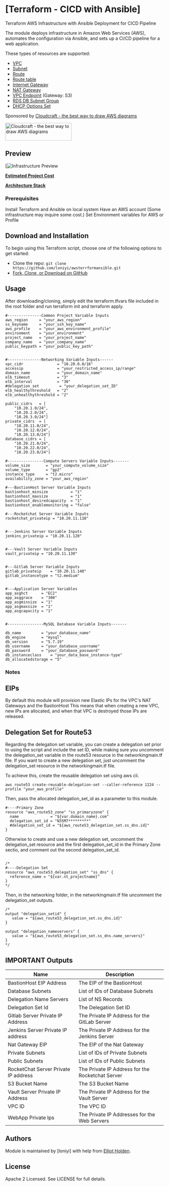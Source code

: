 # [Terraform - CICD with Ansible]

Terraform AWS Infrastructure with Ansible Deployment for CICD Pipeline

The module deploys infrastructure in Amazon Web Services (AWS), automates the configuration via Ansible, and sets up a CI/CD pipeline for a web application.

These types of resources are supported:

* [VPC](https://www.terraform.io/docs/providers/aws/r/vpc.html)
* [Subnet](https://www.terraform.io/docs/providers/aws/r/subnet.html)
* [Route](https://www.terraform.io/docs/providers/aws/r/route.html)
* [Route table](https://www.terraform.io/docs/providers/aws/r/route_table.html)
* [Internet Gateway](https://www.terraform.io/docs/providers/aws/r/internet_gateway.html)
* [NAT Gateway](https://www.terraform.io/docs/providers/aws/r/nat_gateway.html)
* [VPC Endpoint](https://www.terraform.io/docs/providers/aws/r/vpc_endpoint.html) (Gateway: S3)
* [RDS DB Subnet Group](https://www.terraform.io/docs/providers/aws/r/db_subnet_group.html)
* [DHCP Options Set](https://www.terraform.io/docs/providers/aws/r/vpc_dhcp_options.html)

Sponsored by [Cloudcraft - the best way to draw AWS diagrams](https://cloudcraft.co/?utm_source=terraform-aws-vpc)

<a href="https://cloudcraft.co/?utm_source=terraform-aws-vpc" target="_blank"><img src="https://raw.githubusercontent.com/antonbabenko/modules.tf-lambda/master/misc/cloudcraft-logo.png" alt="Cloudcraft - the best way to draw AWS diagrams" width="211" height="56" /></a>

## Preview

[![Infrastructure Preview](https://cloudcraft.co/view/31c5be3e-4c1e-4df5-926c-ac7606801fd3?key=4LFRfV9HkOVlSJQ2sL29oA&interactive=true&embed=true)

**[Estimated Project Cost](https://ibb.co/SJ8gFff)**

**[Architecture Stack](https://ibb.co/Bc02gVT)**

### Prerequisites

Install Terraform and Ansible on local system
Have an AWS account (Some infrastructure may inquire some cost.)
Set Environment variables for AWS or Profile


## Download and Installation

To begin using this Terraform script, choose one of the following options to get started:
* Clone the repo: `git clone https://github.com/loniyi/awsterrformansible.git`
* [Fork, Clone, or Download on GitHub](https://github.com/loniyi/awsterrformansible.git)



## Usage

After downloading/cloning, simply edit the terraform.tfvars file included  in the root folder and run terraform init and terraform apply.

```hcl
#---------------Common Project Variable Inputs
aws_region     = "your_aws_region"
ss_keyname     = "your_ssh_key_name"
aws_profile    = "your_aws_environment_profile"
environment    = "your_environment"
project_name   = "your_project_name"
company_name   = "your_company_name"
public_keypath = "your_public_key_path"


#---------------Networking Variable Inputs------
vpc_cidr               = "10.20.0.0/16"
accessip               = "your_restricted_access_ip/range"
domain_name            = "your_domain_name"
elb_timeout            = "3"
elb_interval           = "30"
#delegation_set         = "your_delegation_set_ID"
elb_healthythreshold   = "2"
elb_unhealthythreshold = "2"

public_cidrs   = [
    "10.20.1.0/24",
    "10.20.2.0/24",
    "10.20.3.0/24"]
private_cidrs  = [
    "10.20.11.0/24",
    "10.20.12.0/24",
    "10.20.13.0/24"]
database_cidrs = [
    "10.20.21.0/24",
    "10.20.22.0/24",
    "10.20.23.0/24"]

#----------------Compute Servers Variable Inputs-------
volume_size       = "your_compute_volume_size"
volume_type       = "gp2"
instance_type     = "t2.micro"
availability_zone = "your_aws_region"

#---BastionHost Server Variable Inputs
bastionhost_minsize          = "1"
bastionhost_maxsize          = "1"
bastionhost_desiredcapacity  = "1"
bastionhost_enablemonitoring = "false"

#---Rocketchat Server Variable Inputs
rocketchat_privateip = "10.20.11.110"


#---Jenkins Server Variable Inputs
jenkins_privateip = "10.20.11.120"


#---Vault Server Variable Inputs
vault_privateip = "10.20.11.130"


#---Gitlab Server Variable Inputs
gitlab_privateip    = "10.20.11.140"
gitlab_instancetype = "t2.medium"


#---Application Server Variables
app_asghct      = "EC2"
app_asggrace    = "300"
app_asgminsize  = "1"   
app_asgmaxsize  = "1"     
app_asgcapacity = "1"


#----------------MySQL Database Variable Inputs-------

db_name		    = "your_database_name"
db_engine	    = "mysql"
db_version	    = "5.7.19"
db_username	    = "your_database_username"
db_password	    = "your_database_password"
db_instanceclass    = "your_data_base_instance-type"
db_allocatedstorage = "5"
```

### Notes

## EIPs

By default this module will provision new Elastic IPs for the VPC's NAT Gateways and the BastionHost
This means that when creating a new VPC, new IPs are allocated, and when that VPC is destroyed those IPs are released.

## Delegation Set for Route53
Regarding the delegation set variable, you can create a delegation set prior to using the script and include the set ID, while making sure you uncomment the delegation_set variable in the route53 resource in the networkingmain.tf file. If you want to create a new delegation set, just uncomment the delegation_set resource in the networkingmain.tf file.

To achieve this, create the reusable delegation set using aws cli.
```hcl
aws route53 create-reusable-delegation-set --caller-reference 1224 --profile "your_aws_profile"
```

Then, pass the allocated delegation_set_id as a parameter to this module.
```hcl
#----Primary Zone
resource "aws_route53_zone" "ss_primaryzone" {
  name              = "${var.domain_name}.com"
  delegation_set_id = "N35M7*********"
  #delegation_set_id = "${aws_route53_delegation_set.ss_dns.id}"
}
```

Otherwise to create and use a new delegation set, uncomment the delegation_set resource and the first delegation_set_id in the Primary Zone sectio, and comment out the second delegation_set_id.
```hcl

/*
#----Delegation Set
resource "aws_route53_delegation_set" "ss_dns" {
  reference_name = "${var.nt_projectname}"
}
*/
```

Then, in the networking folder, in the networkingmain.tf file uncomment the delegation_set outputs.
```hcl
/*
output "delegation_setid" {
   value = "${aws_route53_delegation_set.ss_dns.id}"
}

output "delegation_nameservers" {
   value = "${aws_route53_delegation_set.ss_dns.name_servers}"
}
*/
```

<!-- BEGINNING OF PRE-COMMIT-TERRAFORM DOCS HOOK -->

## IMPORTANT Outputs

| Name | Description |
|------|-------------|
| BastionHost EIP Address | The EIP of the BastionHost |
| Database Subnets | List of IDs of Database Subnets |
| Delegation Name Servers | List of NS Records |
| Delegation Set Id | The Delegation Set ID  |
| Gitlab Server Private IP Address | The Private IP Address for the GitLab Server |
| Jenkins Server Private IP address| The Private IP Address for the Jenkins Server |
| Nat Gateway EIP | The EIP of the Nat Gateway |
| Private Subnets | List of IDs of Private Subnets |
| Public Subnets | List of IDs of Public Subnets |
| RocketChat Server Private IP address | The Private IP Address for the Rocketchat Server |
| S3 Bucket Name | The S3 Bucket Name |
| Vault Server Private IP Address | The Private IP Address for the Vault Server |
| VPC ID | The VPC ID |
| WebApp Private Ips | The Private IP Addresses for the Web Servers |

<!-- END OF PRE-COMMIT-TERRAFORM DOCS HOOK -->

## Authors

Module is maintained by [loniyi] with help from [Elliot Holden](https://gitlab.com/elliotholden).

## License

Apache 2 Licensed. See LICENSE for full details.
